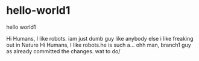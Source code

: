 # hello-world1
hello world1

Hi Humans, I like robots. iam just dumb guy like anybody else
i like freaking out in Nature 
Hi Humans, I like robots.he is such a... 
ohh man, branch1 guy as already committed the changes. wat to do/

